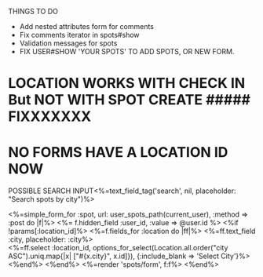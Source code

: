 THINGS TO DO

- Add nested attributes form for comments
- Fix comments iterator in spots#show
- Validation messages for spots
- FIX USER#SHOW 'YOUR SPOTS' TO ADD SPOTS, OR NEW FORM.

# LOCATION WORKS WITH CHECK IN But NOT WITH SPOT CREATE ##### FIXXXXXXX
# NO FORMS HAVE A LOCATION ID NOW

POSSIBLE SEARCH INPUT<%=text_field_tag('search', nil, placeholder: "Search spots by city")%><br>

<%=simple_form_for :spot, url: user_spots_path(current_user), :method => :post do |f|%>
    <%= f.hidden_field :user_id, :value => @user.id %>
    <%if !params[:location_id]%>
      <%=f.fields_for :location do |ff|%>
        <%=ff.text_field :city, placeholder: :city%><br>
        <%=ff.select :location_id, options_for_select(Location.all.order("city ASC").uniq.map{|x| ["#{x.city}", x.id]}), {:include_blank => 'Select City'}%><br>
      <%end%>
    <%end%>
    <%=render 'spots/form', f:f%>
  <%end%><br>